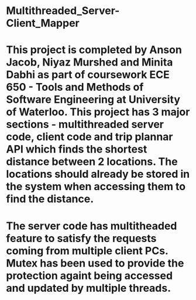 # Multithreaded_Server-Client_Mapper
# This project is completed by Anson Jacob, Niyaz Murshed and Minita Dabhi as part of coursework ECE 650 - Tools and Methods of Software Engineering at University of Waterloo. This project has 3 major sections - multithreaded server code, client code and trip plannar API which finds the shortest distance between 2 locations. The locations should already be stored in the system when accessing them to find the distance. 
# The server code has multitheaded feature to satisfy the requests coming from multiple client PCs. Mutex has been used to provide the protection againt being accessed and updated by multiple threads.
